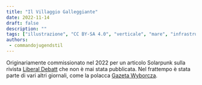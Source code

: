 ```yaml
---
title: "Il Villaggio Galleggiante"
date: 2022-11-14
draft: false
description: ""
tags: ["illustrazione", "CC BY-SA 4.0", "verticale", "mare", "infrastruttura", "struttura recuperata"]
authors:
 - commandojugendstil
---
```


Originariamente commissionato nel 2022 per un articolo Solarpunk sulla rivista [Liberal Debatt](https://www.liberaldebatt.se/) che non è mai stata pubblicata. Nel frattempo è stata parte di vari altri giornali, come la polacca [Gazeta Wyborcza](https://wyborcza.pl/magazyn/7,124059,29139718,haker-i-aktywista-klimatyczny-mam-dosc-iron-mana-batmana.html).


